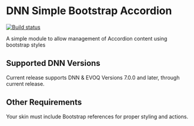 # DNN Simple Bootstrap Accordion

[![Build status](https://ci.appveyor.com/api/projects/status/acw7r300fr73kbxa?svg=true)](https://ci.appveyor.com/project/IowaComputerGurus/dnn-simplebootstrapaccordion)


A simple module to allow management of Accordion content using bootstrap styles

## Supported DNN Versions

Current release supports DNN & EVOQ Versions 7.0.0 and later, through current release.

## Other Requirements

Your skin must include Bootstrap references for proper styling and actions.